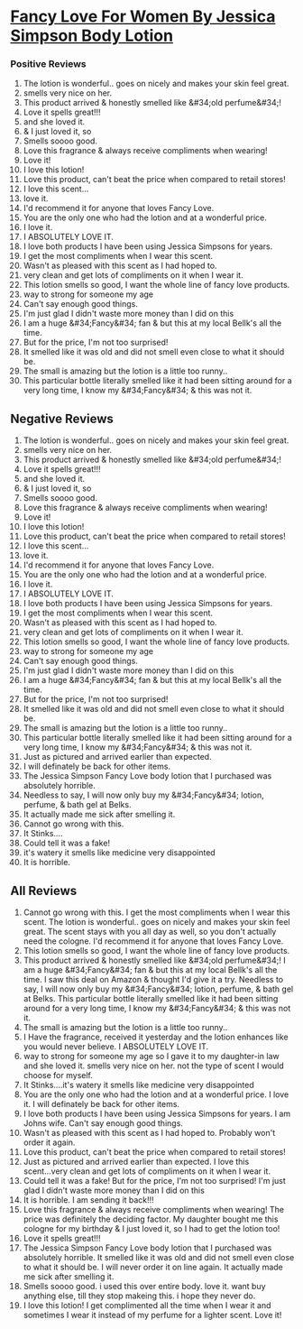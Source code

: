 # [Fancy Love For Women By Jessica Simpson Body Lotion](https://products.checkmycream.com/products/Fancy-Love-For-Women-By-Jessica-Simpson-Body-Lotion.html)

### Positive Reviews

<ol>
      <li>The lotion is wonderful.. goes on nicely and makes your skin feel great.  </li>
      <li>smells very nice on her.</li>
      <li>This product arrived &amp; honestly smelled like &amp;#34;old perfume&amp;#34;!</li>
      <li>Love it spells great!!!</li>
      <li>and she loved it.</li>
      <li>&amp; I just loved it, so</li>
      <li>Smells soooo good.</li>
      <li>Love this fragrance &amp; always receive compliments when wearing!  </li>
      <li>Love it!</li>
      <li>I love this lotion!</li>
      <li>Love this product, can&#x27;t beat the price when compared to retail stores!</li>
      <li>I love this scent...</li>
      <li>love it.</li>
      <li>I&#x27;d recommend it for anyone that loves Fancy Love.</li>
      <li>You are the only one who had the lotion and at a wonderful price.</li>
      <li>I love it.</li>
      <li>I ABSOLUTELY LOVE IT.</li>
      <li>I love both products I have been using Jessica Simpsons for years.  </li>
      <li>I get the most compliments when I wear this scent.  </li>
      <li>Wasn&#x27;t as pleased with this scent as I had hoped to.</li>
      <li>very clean and get lots of compliments on it when I wear it.</li>
      <li>This lotion smells so good, I want the whole line of fancy love products.</li>
      <li>way to strong for someone my age</li>
      <li>Can&#x27;t say enough good things.</li>
      <li>I&#x27;m just glad I didn&#x27;t waste more money than I did on this</li>
      <li>I am a huge &amp;#34;Fancy&amp;#34; fan &amp; but this at my local Bellk&#x27;s all the time.</li>
      <li>But for the price, I&#x27;m not too surprised!</li>
      <li>It smelled like it was old and did not smell  even close to what it should be.</li>
      <li>The small is amazing but the lotion is a little too runny..</li>
      <li>This particular bottle literally smelled like it had been sitting around for a very long time, I know my &amp;#34;Fancy&amp;#34; &amp; this was not it.</li>
</ol>


<h2>Negative Reviews</h2>
<ol>
<li> The lotion is wonderful.. goes on nicely and makes your skin feel great.  </li>
<li> smells very nice on her.</li>
<li> This product arrived &amp; honestly smelled like &amp;#34;old perfume&amp;#34;!</li>
<li> Love it spells great!!!</li>
<li> and she loved it.</li>
<li> &amp; I just loved it, so</li>
<li> Smells soooo good.</li>
<li> Love this fragrance &amp; always receive compliments when wearing!  </li>
<li> Love it!</li>
<li> I love this lotion!</li>
<li> Love this product, can&#x27;t beat the price when compared to retail stores!</li>
<li> I love this scent...</li>
<li> love it.</li>
<li> I&#x27;d recommend it for anyone that loves Fancy Love.</li>
<li> You are the only one who had the lotion and at a wonderful price.</li>
<li> I love it.</li>
<li> I ABSOLUTELY LOVE IT.</li>
<li> I love both products I have been using Jessica Simpsons for years.  </li>
<li> I get the most compliments when I wear this scent.  </li>
<li> Wasn&#x27;t as pleased with this scent as I had hoped to.</li>
<li> very clean and get lots of compliments on it when I wear it.</li>
<li> This lotion smells so good, I want the whole line of fancy love products.</li>
<li> way to strong for someone my age</li>
<li> Can&#x27;t say enough good things.</li>
<li> I&#x27;m just glad I didn&#x27;t waste more money than I did on this</li>
<li> I am a huge &amp;#34;Fancy&amp;#34; fan &amp; but this at my local Bellk&#x27;s all the time.</li>
<li> But for the price, I&#x27;m not too surprised!</li>
<li> It smelled like it was old and did not smell  even close to what it should be.</li>
<li> The small is amazing but the lotion is a little too runny..</li>
<li> This particular bottle literally smelled like it had been sitting around for a very long time, I know my &amp;#34;Fancy&amp;#34; &amp; this was not it.</li>
<li> Just as pictured and arrived earlier than expected.</li>
<li> I will definately be back for other items.</li>
<li> The Jessica Simpson Fancy Love body lotion that I purchased was absolutely horrible.  </li>
<li> Needless to say, I will now only buy my &amp;#34;Fancy&amp;#34; lotion, perfume, &amp; bath gel at Belks.</li>
<li> It actually made me sick after smelling it.</li>
<li> Cannot go wrong with this.  </li>
<li> It Stinks....</li>
<li> Could tell it was a fake!</li>
<li> it&#x27;s watery it smells like medicine very disappointed</li>
<li> It is horrible.</li>
</ol>

<h2>All Reviews</h2>

<ol>
    <li> Cannot go wrong with this.  I get the most compliments when I wear this scent.  The lotion is wonderful.. goes on nicely and makes your skin feel great.  The scent stays with you all day as well, so you don&#x27;t actually need the cologne.  I&#x27;d recommend it for anyone that loves Fancy Love.</li>
    <li> This lotion smells so good, I want the whole line of fancy love products.</li>
    <li> This product arrived &amp; honestly smelled like &amp;#34;old perfume&amp;#34;! I am a huge &amp;#34;Fancy&amp;#34; fan &amp; but this at my local Bellk&#x27;s all the time. I saw this deal on Amazon &amp; thought I&#x27;d give it a try. Needless to say, I will now only buy my &amp;#34;Fancy&amp;#34; lotion, perfume, &amp; bath gel at Belks. This particular bottle literally smelled like it had been sitting around for a very long time, I know my &amp;#34;Fancy&amp;#34; &amp; this was not it.</li>
    <li> The small is amazing but the lotion is a little too runny..</li>
    <li> I Have the fragrance, received it yesterday and the lotion enhances like you would never believe. I ABSOLUTELY LOVE IT.</li>
    <li> way to strong for someone my age so I gave it to my daughter-in law and she loved it. smells very nice on her. not the type of scent I would choose for myself.</li>
    <li> It Stinks....it&#x27;s watery it smells like medicine very disappointed</li>
    <li> You are the only one who had the lotion and at a wonderful price. I love it. I will definately be back for other items.</li>
    <li> I love both products I have been using Jessica Simpsons for years.  I am Johns wife.  Can&#x27;t say enough good things.</li>
    <li> Wasn&#x27;t as pleased with this scent as I had hoped to. Probably won&#x27;t order it again.</li>
    <li> Love this product, can&#x27;t beat the price when compared to retail stores!</li>
    <li> Just as pictured and arrived earlier than expected. I love this scent...very clean and get lots of compliments on it when I wear it.</li>
    <li> Could tell it was a fake! But for the price, I&#x27;m not too surprised! I&#x27;m just glad I didn&#x27;t waste more money than I did on this</li>
    <li> It is horrible. I am sending it back!!!</li>
    <li> Love this fragrance &amp; always receive compliments when wearing!  The price was definitely the deciding factor.  My daughter bought me this cologne for my birthday &amp; I just loved it, so I had to get the lotion too!</li>
    <li> Love it spells great!!!</li>
    <li> The Jessica Simpson Fancy Love body lotion that I purchased was absolutely horrible.  It smelled like it was old and did not smell  even close to what it should be. I will never order it on line again. It actually made me sick after smelling it.</li>
    <li> Smells soooo good. i used this over entire body. love it. want buy anything else, till they stop makeing this. i hope they never do.</li>
    <li> I love this lotion! I get complimented all the time when I wear it and sometimes I wear it instead of my perfume for a lighter scent. Love it!</li>
</ol>




